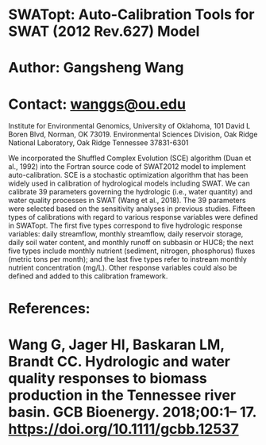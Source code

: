 # SWATopt: Auto-Calibration Tools for SWAT (2012 Rev.627) Model
# Author: Gangsheng Wang
# Contact: wanggs@ou.edu
Institute for Environmental Genomics, University of Oklahoma, 101 David L Boren Blvd, Norman, OK 73019.
Environmental Sciences Division, Oak Ridge National Laboratory, Oak Ridge Tennessee 37831-6301

  We incorporated the Shuffled Complex Evolution (SCE) algorithm (Duan et al., 1992) into the Fortran source code of SWAT2012 model to implement auto-calibration. SCE is a stochastic optimization algorithm that has been widely used in calibration of hydrological models including SWAT. We can calibrate 39 parameters governing the hydrologic (i.e., water quantity) and water quality processes in SWAT (Wang et al., 2018). The 39 parameters were selected based on the sensitivity analyses in previous studies. 
  Fifteen types of calibrations with regard to various response variables were defined in SWATopt. The first five types correspond to five hydrologic response variables: daily streamflow, monthly streamflow, daily reservoir storage, daily soil water content, and monthly runoff on subbasin or HUC8; the next five types include monthly nutrient (sediment, nitrogen, phosphorus) fluxes (metric tons per month); and the last five types refer to instream monthly nutrient concentration (mg/L). Other response variables could also be defined and added to this calibration framework.

# References:
# Wang G, Jager HI, Baskaran LM, Brandt CC. Hydrologic and water quality responses to biomass production in the Tennessee river basin. GCB Bioenergy. 2018;00:1– 17. https://doi.org/10.1111/gcbb.12537
